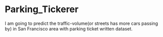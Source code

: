 # Parking_Tickerer
I am going to predict the traffic-volume(or streets has more cars passing by) in San Francisco area with parking ticket 
written dataset.

